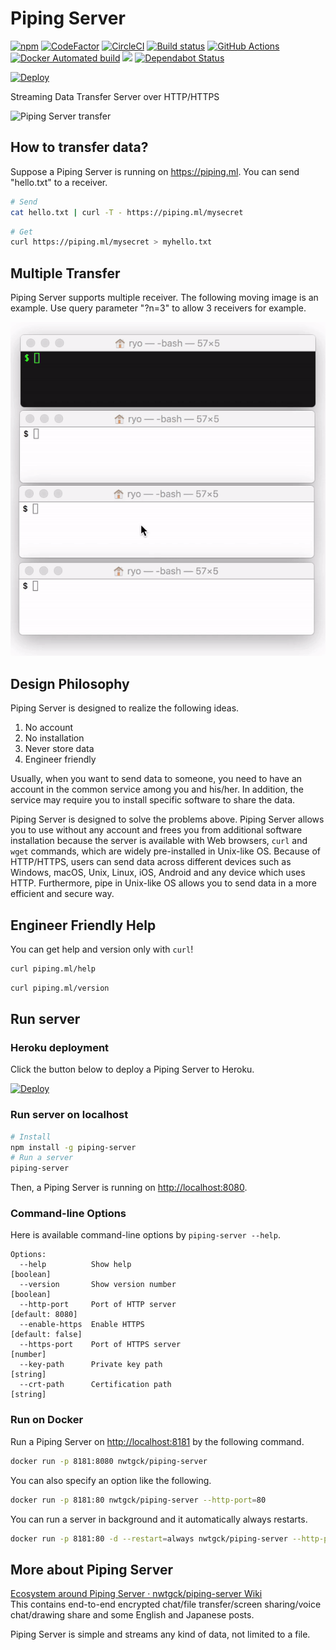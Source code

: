 # Piping Server
[![npm](https://img.shields.io/npm/v/piping-server.svg)](https://www.npmjs.com/package/piping-server) [![CodeFactor](https://www.codefactor.io/repository/github/nwtgck/piping-server/badge)](https://www.codefactor.io/repository/github/nwtgck/piping-server) [![CircleCI](https://circleci.com/gh/nwtgck/piping-server.svg?style=shield)](https://circleci.com/gh/nwtgck/piping-server) [![Build status](https://ci.appveyor.com/api/projects/status/g075o30d5pp4m0pa?svg=true)](https://ci.appveyor.com/project/nwtgck/piping-server)  [![GitHub Actions](https://github.com/nwtgck/piping-server/workflows/Node%20CI/badge.svg)](https://github.com/nwtgck/piping-server/actions) [![Docker Automated build](https://img.shields.io/docker/automated/nwtgck/piping-server.svg)](https://hub.docker.com/r/nwtgck/piping-server/)
 [![](https://images.microbadger.com/badges/image/nwtgck/piping-server.svg)](https://microbadger.com/images/nwtgck/piping-server "Get your own image badge on microbadger.com") [![Dependabot Status](https://api.dependabot.com/badges/status?host=github&repo=nwtgck/piping-server)](https://dependabot.com)

[![Deploy](https://www.herokucdn.com/deploy/button.svg)](https://heroku.com/deploy)

Streaming Data Transfer Server over HTTP/HTTPS

![Piping Server transfer](demo_images/piping-server.gif)

## How to transfer data?

Suppose a Piping Server is running on <https://piping.ml>. You can send "hello.txt" to a receiver.

```bash
# Send
cat hello.txt | curl -T - https://piping.ml/mysecret
```

```bash
# Get
curl https://piping.ml/mysecret > myhello.txt
```

## Multiple Transfer

Piping Server supports multiple receiver. The following moving image is an example. Use query parameter "?n=3" to allow 3 receivers for example.

![Piping Server multiple transfer](demo_images/piping-server-multi-transfer.gif)

## Design Philosophy

Piping Server is designed to realize the following ideas. 

1. No account
1. No installation
1. Never store data
1. Engineer friendly

Usually, when you want to send data to someone, you need to have an account in the common service among you and his/her.
In addition, the service may require you to install specific software to share the data.


Piping Server is designed to solve the problems above.
Piping Server allows you to use without any account and frees you from additional software installation because the server is available with Web browsers, `curl` and `wget` commands, which are widely pre-installed in Unix-like OS.
Because of HTTP/HTTPS, users can send data across different devices such as Windows, macOS, Unix, Linux, iOS, Android and any device which uses HTTP. 
Furthermore, pipe in Unix-like OS allows you to send data in a more efficient and secure way.

## Engineer Friendly Help

You can get help and version only with `curl`!

```bash
curl piping.ml/help
```

```bash
curl piping.ml/version
```

## Run server

### Heroku deployment

Click the button below to deploy a Piping Server to Heroku.

[![Deploy](https://www.herokucdn.com/deploy/button.svg)](https://heroku.com/deploy)


### Run server on localhost

```bash
# Install
npm install -g piping-server
# Run a server
piping-server
```
Then, a Piping Server is running on <http://localhost:8080>.

### Command-line Options

Here is available command-line options by `piping-server --help`.

```
Options:
  --help          Show help                                            [boolean]
  --version       Show version number                                  [boolean]
  --http-port     Port of HTTP server                            [default: 8080]
  --enable-https  Enable HTTPS                                  [default: false]
  --https-port    Port of HTTPS server                                  [number]
  --key-path      Private key path                                      [string]
  --crt-path      Certification path                                    [string]
```

### Run on Docker

Run a Piping Server on <http://localhost:8181> by the following command.

```bash
docker run -p 8181:8080 nwtgck/piping-server
```

You can also specify an option like the following.

```bash
docker run -p 8181:80 nwtgck/piping-server --http-port=80
```

You can run a server in background and it automatically always restarts.

```bash
docker run -p 8181:80 -d --restart=always nwtgck/piping-server --http-port=80
```

## More about Piping Server

[Ecosystem around Piping Server · nwtgck/piping-server Wiki](https://github.com/nwtgck/piping-server/wiki/Ecosystem-around-Piping-Server)  
This contains end-to-end encrypted chat/file transfer/screen sharing/voice chat/drawing share and some English and Japanese posts.

Piping Server is simple and streams any kind of data, not limited to a file.

